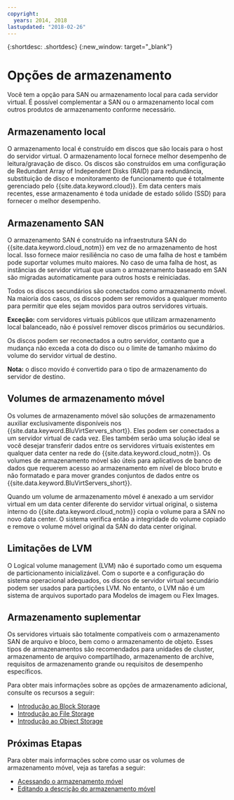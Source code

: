 ```yaml
---
copyright:
  years: 2014, 2018
lastupdated: "2018-02-26"
---
```


{:shortdesc: .shortdesc}
{:new_window: target="_blank"}

# Opções de armazenamento

Você tem a opção para SAN ou armazenamento local para cada servidor virtual. É possível complementar a SAN ou o armazenamento local com outros produtos de armazenamento conforme necessário. 

## Armazenamento local

O armazenamento local é construído em discos que são locais para o host do servidor virtual. O armazenamento local fornece melhor desempenho de leitura/gravação de disco. Os discos são construídos em uma configuração de Redundant Array of Independent Disks (RAID) para redundância, substituição de disco e monitoramento de funcionamento que é totalmente gerenciado pelo {{site.data.keyword.cloud}}. Em data centers mais recentes, esse armazenamento é toda unidade de estado sólido (SSD) para fornecer o melhor desempenho. 

## Armazenamento SAN
 
O armazenamento SAN é construído na infraestrutura SAN do {{site.data.keyword.cloud_notm}} em vez de no armazenamento de host local. Isso fornece maior resiliência no caso de uma falha de host e também pode suportar volumes muito maiores. No caso de uma falha de host, as instâncias de servidor virtual que usam o armazenamento baseado em SAN são migradas automaticamente para outros hosts e reiniciadas. 

Todos os discos secundários são conectados como armazenamento móvel. Na maioria dos casos, os discos podem ser removidos a qualquer momento para permitir que eles sejam movidos para outros servidores virtuais. 

**Exceção:** com servidores virtuais públicos que utilizam armazenamento local balanceado, não é possível remover discos primários ou secundários.

Os discos podem ser reconectados a outro servidor, contanto que a mudança não exceda a cota do disco ou o limite de tamanho máximo do volume do servidor virtual de destino.

**Nota:** o disco movido é convertido para o tipo de armazenamento do servidor de destino.

## Volumes de armazenamento móvel

Os volumes de armazenamento móvel são soluções de armazenamento auxiliar exclusivamente disponíveis nos {{site.data.keyword.BluVirtServers_short}}. Eles podem ser conectados a um servidor virtual de cada vez. Eles também serão uma solução ideal se você desejar transferir dados entre os servidores virtuais existentes em qualquer data center na rede do {{site.data.keyword.cloud_notm}}. Os volumes de armazenamento móvel são úteis para aplicativos de banco de dados que requerem acesso ao armazenamento em nível de bloco bruto e não formatado e para mover grandes conjuntos de dados entre os {{site.data.keyword.BluVirtServers_short}}.

Quando um volume de armazenamento móvel é anexado a um servidor virtual em um data center diferente do servidor virtual original, o sistema interno do {{site.data.keyword.cloud_notm}} copia o volume para a SAN no novo data center. O sistema verifica então a integridade do volume copiado e remove o volume móvel original da SAN do data center original.

## Limitações de LVM

O Logical volume management (LVM) não é suportado como um esquema de particionamento inicializável. Com o suporte e a configuração do sistema operacional adequados, os discos de servidor virtual secundário podem ser usados para partições LVM. No entanto, o LVM não é um sistema de arquivos suportado para Modelos de imagem ou Flex Images.

## Armazenamento suplementar

Os servidores virtuais são totalmente compatíveis com o armazenamento SAN de arquivo e bloco, bem como o armazenamento de objeto. Esses tipos de armazenamentos são recomendados para unidades de cluster, armazenamento de arquivo compartilhado, armazenamento de archive, requisitos de armazenamento grande ou requisitos de desempenho específicos.

Para obter mais informações sobre as opções de armazenamento adicional, consulte os recursos a seguir:

* [Introdução ao Block Storage](/docs/infrastructure/BlockStorage/index.html)
* [Introdução ao File Storage](/docs/infrastructure/FileStorage/index.html)
* [Introdução ao Object Storage](/docs/services/ObjectStorage/index.html)

## Próximas Etapas
Para obter mais informações sobre como usar os volumes de armazenamento móvel, veja as tarefas a seguir:
* [Acessando o armazenamento móvel](../storage/access-portable-storage-screen.html)
* [Editando a descrição do armazenamento móvel](../storage/edit-description-portable-storage-volume-psv.html)


